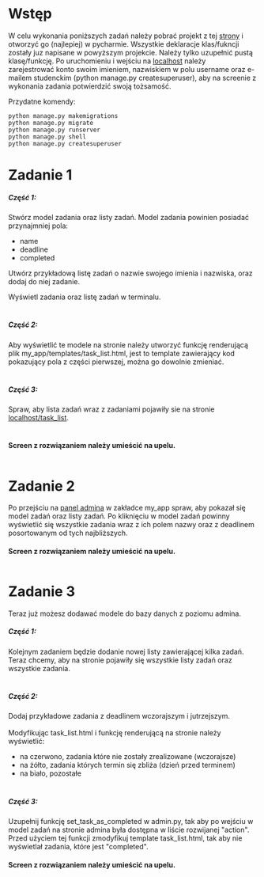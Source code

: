 # Wstęp
W celu wykonania poniższych zadań należy pobrać projekt z tej
<a href="https://easyupload.io/dsz80h">strony</a> i otworzyć go (najlepiej) w pycharmie.
Wszystkie deklaracje klas/fukncji zostały juz napisane w powyższym projekcie. Należy tylko uzupełnić pustą klasę/funkcję. Po uruchomieniu i wejściu na <a href="127.0.0.1:8000">localhost</a> należy zarejestrować konto swoim imieniem, nazwiskiem w polu username oraz e-mailem studenckim (python manage.py createsuperuser), aby na screenie z wykonania zadania potwierdzić swoją tożsamość.

Przydatne komendy:
```shell
python manage.py makemigrations
python manage.py migrate
python manage.py runserver
python manage.py shell
python manage.py createsuperuser
```

# Zadanie 1

##### Część 1:
Stwórz model zadania oraz listy zadań.
Model zadania powinien posiadać przynajmniej pola:
- name
- deadline
- completed

Utwórz przykładową listę zadań o nazwie swojego imienia i nazwiska, oraz dodaj do niej zadanie. </br>

Wyświetl zadania oraz listę zadań w terminalu.

#
##### Część 2:
Aby wyświetlić te modele na stronie należy utworzyć funkcję renderującą plik my_app/templates/task_list.html, jest to template zawierający kod pokazujący pola z części pierwszej, można go dowolnie zmieniać.
#
##### Część 3:
Spraw, aby lista zadań wraz z zadaniami pojawiły sie na stronie
<a href="127.0.0.1/task_list">localhost/task_list</a>.
#

#### Screen z rozwiązaniem należy umieścić na upelu. </br> </br>



# Zadanie 2

Po przejściu na <a href="127.0.0.1/admin">panel admina</a> w zakładce my_app spraw, aby pokazał się model zadań oraz listy zadań. Po kliknięciu w model zadań powinny wyświetlić się wszystkie zadania wraz z ich polem nazwy oraz z deadlinem posortowanym od tych najbliższych.

#### Screen z rozwiązaniem należy umieścić na upelu. </br> </br>

# Zadanie 3

Teraz już możesz dodawać modele do bazy danych z poziomu admina. </br>

##### Część 1:

Kolejnym zadaniem będzie dodanie nowej listy zawierającej kilka zadań. Teraz chcemy, aby na stronie pojawiły się wszystkie listy zadań oraz wszystkie zadania.
#
##### Część 2:

Dodaj przykładowe zadania z deadlinem wczorajszym i jutrzejszym. </br> </br>
Modyfikując task_list.html i funkcję renderującą na stronie należy wyświetlić:
- na czerwono, zadania które nie zostały zrealizowane (wczorajsze)
- na żółto, zadania których termin się zbliża (dzień przed terminem)
- na biało, pozostałe

#
##### Część 3:
Uzupełnij funkcję set_task_as_completed w admin.py, tak aby po wejściu w model zadań na stronie admina była dostępna w liście rozwijanej "action". Przed użyciem tej funkcji zmodyfikuj template task_list.html, tak aby nie wyświetlał zadania, które jest "completed".

#### Screen z rozwiązaniem należy umieścić na upelu. </br> </br>

